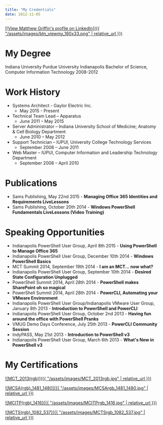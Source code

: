 ```yaml
---
title: "My Credentials"
date: 2012-11-05
---
```


[![View Matthew Griffin's profile on LinkedIn]({{ "/assets/images/btn_viewmy_160x33.png" | relative_url }})](http://www.linkedin.com/in/mattgrif)

# My Degree

Indiana University Purdue University Indianapolis Bachelor of Science, Computer Information Technology 2008-2012

# Work History

- Systems Architect - Gaylor Electric Inc.
    - May 2015 - Present
- Technical Team Lead – Apparatus
    - June 2011 – May 2015
- Server Administrator – Indiana University School of Medicine; Anatomy & Cell Biology Department
    - June 2010 – May 2012
- Support Technician – IUPUI, University College Technology Services
    - September 2008 – June 2011
- Web Master – IUPUI, Computer Information and Leadership Technology Department
    - September 2008 – April 2010

# Publications

- Sams Publishing, May 22nd 2015 - **Managing Office 365 Identities and Requirements LiveLessons**
- Sams Publishing, October 20th 2014 - **Windows PowerShell Fundamentals LiveLessons (Video Training)**

# Speaking Opportunities

- Indianapolis PowerShell User Group, April 8th 2015 - **Using PowerShell to Manage Office 365**
- Indianapolis PowerShell User Group, December 10th 2014 - **Windows PowerShell Basics**
- MCT Summit 2014, September 19th 2014 - **I am an MCT... now what?**
- Indianapolis PowerShell User Group, September 10th 2014 - **Desired State Configuration Unplugged**
- PowerShell Summit 2014, April 28th 2014 - **PowerShell makes SharePoint oh so magical**
- PowerShell Summit 2014, April 28th 2014 - **PowerCLI, Automating your VMware Environment**
- Indianapolis PowerShell User Group/Indianapolis VMware User Group, January 8th 2013 - **Introduction to PowerShell and PowerCLI**
- Indianapolis PowerShell User Group, October 2nd 2013 - **Having fun around the office with PowerShell Pranks**
- VMUG Demo Days Conference, July 25th 2013 - **PowerCLI Community Session**
- IndyPASS, May 21st 2013 - **Introduction to PowerShell v3**
- Indianapolis PowerShell User Group, March 6th 2013 - **What's New in PowerShell v3**

# My Certifications

[![MCT_2013(rgb)]({{ "/assets/images/MCT_2013rgb.jpg" | relative_url }})](http://mattblogsit.com/wp-content/uploads/2012/11/MCT_2013rgb.jpg)

[![MCSA(rgb)_1481_1480]({{ "/assets/images/MCSArgb_1481_1480.jpg" | relative_url }})](http://mattblogsit.com/wp-content/uploads/2012/11/MCSArgb_1481_1480.jpg)

[![MCITP(rgb)_1416]({{ "/assets/images/MCITPrgb_1416.jpg" | relative_url }})](http://mattblogsit.com/wp-content/uploads/2012/11/MCITPrgb_1416.jpg)

[![MCTS(rgb)_1082_537]({{ "/assets/images/MCTSrgb_1082_537.jpg" | relative_url }})](http://mattblogsit.com/wp-content/uploads/2012/11/MCTSrgb_1082_537.jpg)
